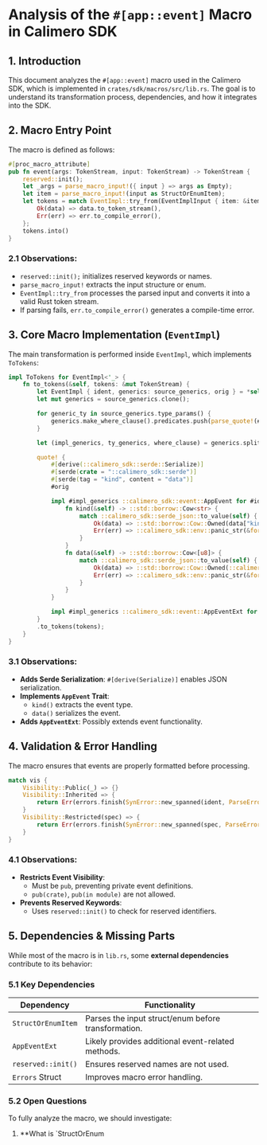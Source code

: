 # Analysis of the `#[app::event]` Macro in Calimero SDK

## **1. Introduction**

This document analyzes the `#[app::event]` macro used in the Calimero SDK, which is implemented in `crates/sdk/macros/src/lib.rs`. The goal is to understand its transformation process, dependencies, and how it integrates into the SDK.

## **2. Macro Entry Point**

The macro is defined as follows:

```rust
#[proc_macro_attribute]
pub fn event(args: TokenStream, input: TokenStream) -> TokenStream {
    reserved::init();
    let _args = parse_macro_input!({ input } => args as Empty);
    let item = parse_macro_input!(input as StructOrEnumItem);
    let tokens = match EventImpl::try_from(EventImplInput { item: &item }) {
        Ok(data) => data.to_token_stream(),
        Err(err) => err.to_compile_error(),
    };
    tokens.into()
}
```

### **2.1 Observations:**

- `reserved::init();` initializes reserved keywords or names.
- `parse_macro_input!` extracts the input structure or enum.
- `EventImpl::try_from` processes the parsed input and converts it into a valid Rust token stream.
- If parsing fails, `err.to_compile_error()` generates a compile-time error.

## **3. Core Macro Implementation (`EventImpl`)**

The main transformation is performed inside `EventImpl`, which implements `ToTokens`:

```rust
impl ToTokens for EventImpl<'_> {
    fn to_tokens(&self, tokens: &mut TokenStream) {
        let EventImpl { ident, generics: source_generics, orig } = *self;
        let mut generics = source_generics.clone();

        for generic_ty in source_generics.type_params() {
            generics.make_where_clause().predicates.push(parse_quote!(#generic_ty: ::calimero_sdk::serde::Serialize));
        }

        let (impl_generics, ty_generics, where_clause) = generics.split_for_impl();

        quote! {
            #[derive(::calimero_sdk::serde::Serialize)]
            #[serde(crate = "::calimero_sdk::serde")]
            #[serde(tag = "kind", content = "data")]
            #orig

            impl #impl_generics ::calimero_sdk::event::AppEvent for #ident #ty_generics #where_clause {
                fn kind(&self) -> ::std::borrow::Cow<str> {
                    match ::calimero_sdk::serde_json::to_value(self) {
                        Ok(data) => ::std::borrow::Cow::Owned(data["kind"].as_str().expect("Failed to get event kind").to_string()),
                        Err(err) => ::calimero_sdk::env::panic_str(&format!("Failed to serialize event: {:?}", err)),
                    }
                }
                fn data(&self) -> ::std::borrow::Cow<[u8]> {
                    match ::calimero_sdk::serde_json::to_value(self) {
                        Ok(data) => ::std::borrow::Cow::Owned(::calimero_sdk::serde_json::to_vec(&data["data"]).expect("Failed to serialize event data")),
                        Err(err) => ::calimero_sdk::env::panic_str(&format!("Failed to serialize event: {:?}", err)),
                    }
                }
            }

            impl #impl_generics ::calimero_sdk::event::AppEventExt for #ident #ty_generics #where_clause {}
        }
        .to_tokens(tokens);
    }
}
```

### **3.1 Observations:**

- **Adds Serde Serialization**: `#[derive(Serialize)]` enables JSON serialization.
- **Implements `AppEvent` Trait**:
  - `kind()` extracts the event type.
  - `data()` serializes the event.
- **Adds `AppEventExt`**: Possibly extends event functionality.

## **4. Validation & Error Handling**

The macro ensures that events are properly formatted before processing.

```rust
match vis {
    Visibility::Public(_) => {}
    Visibility::Inherited => {
        return Err(errors.finish(SynError::new_spanned(ident, ParseError::NoPrivateEvent)));
    }
    Visibility::Restricted(spec) => {
        return Err(errors.finish(SynError::new_spanned(spec, ParseError::NoComplexVisibility)));
    }
}
```

### **4.1 Observations:**

- **Restricts Event Visibility**:
  - Must be `pub`, preventing private event definitions.
  - `pub(crate)`, `pub(in module)` are not allowed.
- **Prevents Reserved Keywords**:
  - Uses `reserved::init()` to check for reserved identifiers.

## **5. Dependencies & Missing Parts**

While most of the macro is in `lib.rs`, some **external dependencies** contribute to its behavior:

### **5.1 Key Dependencies**

| **Dependency**     | **Functionality**                                   |
| ------------------ | --------------------------------------------------- |
| `StructOrEnumItem` | Parses the input struct/enum before transformation. |
| `AppEventExt`      | Likely provides additional event-related methods.   |
| `reserved::init()` | Ensures reserved names are not used.                |
| `Errors` Struct    | Improves macro error handling.                      |

### **5.2 Open Questions**

To fully analyze the macro, we should investigate:

1. \*\*What is `StructOrEnum
